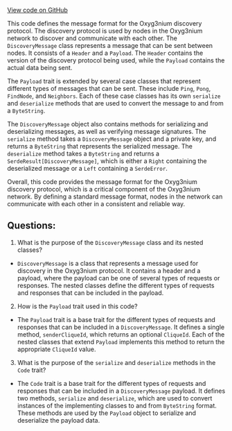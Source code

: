 [View code on GitHub](https://github.com/alephium/alephium/protocol/src/main/scala/org/alephium/protocol/message/DiscoveryMessage.scala)

This code defines the message format for the Oxyg3nium discovery protocol. The discovery protocol is used by nodes in the Oxyg3nium network to discover and communicate with each other. The `DiscoveryMessage` class represents a message that can be sent between nodes. It consists of a `Header` and a `Payload`. The `Header` contains the version of the discovery protocol being used, while the `Payload` contains the actual data being sent.

The `Payload` trait is extended by several case classes that represent different types of messages that can be sent. These include `Ping`, `Pong`, `FindNode`, and `Neighbors`. Each of these case classes has its own `serialize` and `deserialize` methods that are used to convert the message to and from a `ByteString`.

The `DiscoveryMessage` object also contains methods for serializing and deserializing messages, as well as verifying message signatures. The `serialize` method takes a `DiscoveryMessage` object and a private key, and returns a `ByteString` that represents the serialized message. The `deserialize` method takes a `ByteString` and returns a `SerdeResult[DiscoveryMessage]`, which is either a `Right` containing the deserialized message or a `Left` containing a `SerdeError`.

Overall, this code provides the message format for the Oxyg3nium discovery protocol, which is a critical component of the Oxyg3nium network. By defining a standard message format, nodes in the network can communicate with each other in a consistent and reliable way.
## Questions: 
 1. What is the purpose of the `DiscoveryMessage` class and its nested classes?
- `DiscoveryMessage` is a class that represents a message used for discovery in the Oxyg3nium protocol. It contains a header and a payload, where the payload can be one of several types of requests or responses. The nested classes define the different types of requests and responses that can be included in the payload.

2. How is the `Payload` trait used in this code?
- The `Payload` trait is a base trait for the different types of requests and responses that can be included in a `DiscoveryMessage`. It defines a single method, `senderCliqueId`, which returns an optional `CliqueId`. Each of the nested classes that extend `Payload` implements this method to return the appropriate `CliqueId` value.

3. What is the purpose of the `serialize` and `deserialize` methods in the `Code` trait?
- The `Code` trait is a base trait for the different types of requests and responses that can be included in a `DiscoveryMessage` payload. It defines two methods, `serialize` and `deserialize`, which are used to convert instances of the implementing classes to and from `ByteString` format. These methods are used by the `Payload` object to serialize and deserialize the payload data.